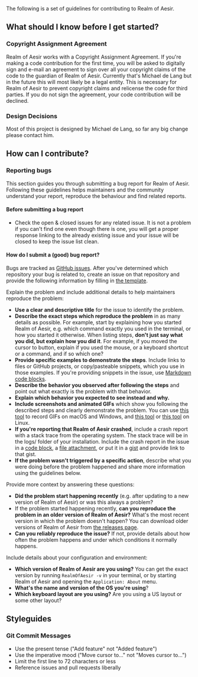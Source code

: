The following is a set of guidelines for contributing to Realm of Aesir.

## What should I know before I get started?

### Copyright Assignment Agreement

Realm of Aesir works with a Copyright Assignment Agreement. If you're making a code contribution for the first time, you will be asked to digitally sign and e-mail an agreement to sign over all your copyright claims of the code to the guardian of Realm of Aesir. Currently that's Michael de Lang but in the future this will most likely be a legal entity. This is necessary for Realm of Aesir to prevent copyright claims and relicense the code for third parties. If you do not sign the agreement, your code contribution will be declined.

### Design Decisions

Most of this project is designed by Michael de Lang, so far any big change please contact him.

## How can I contribute?

### Reporting bugs

This section guides you through submitting a bug report for Realm of Aesir. Following these guidelines helps maintainers and the community understand your report, reproduce the behaviour and find related reports.

#### Before submitting a bug report

* Check the open & closed issues for any related issue. It is not a problem if you can't find one even though there is one, you will get a proper response linking to the already existing issue and your issue will be closed to keep the issue list clean.

#### How do I submit a (good) bug report?

Bugs are tracked as [GitHub issues](https://guides.github.com/features/issues/). After you've determined which repository your bug is related to, create an issue on that repository and provide the following information by filling in [the template](ISSUE_TEMPLATE.md).

Explain the problem and include additional details to help maintainers reproduce the problem:

* **Use a clear and descriptive title** for the issue to identify the problem.
* **Describe the exact steps which reproduce the problem** in as many details as possible. For example, start by explaining how you started Realm of Aesir, e.g. which command exactly you used in the terminal, or how you started it otherwise. When listing steps, **don't just say what you did, but explain how you did it**. For example, if you moved the cursor to button, explain if you used the mouse, or a keyboard shortcut or a command, and if so which one?
* **Provide specific examples to demonstrate the steps**. Include links to files or GitHub projects, or copy/pasteable snippets, which you use in those examples. If you're providing snippets in the issue, use [Markdown code blocks](https://help.github.com/articles/markdown-basics/#multiple-lines).
* **Describe the behavior you observed after following the steps** and point out what exactly is the problem with that behavior.
* **Explain which behavior you expected to see instead and why.**
* **Include screenshots and animated GIFs** which show you following the described steps and clearly demonstrate the problem. You can use [this tool](http://www.cockos.com/licecap/) to record GIFs on macOS and Windows, and [this tool](https://github.com/colinkeenan/silentcast) or [this tool](https://github.com/GNOME/byzanz) on Linux.
* **If you're reporting that Realm of Aesir crashed**, include a crash report with a stack trace from the operating system. The stack trace will be in the logs/ folder of your installation. Include the crash report in the issue in a [code block](https://help.github.com/articles/markdown-basics/#multiple-lines), a [file attachment](https://help.github.com/articles/file-attachments-on-issues-and-pull-requests/), or put it in a [gist](https://gist.github.com/) and provide link to that gist.
* **If the problem wasn't triggered by a specific action**, describe what you were doing before the problem happened and share more information using the guidelines below.

Provide more context by answering these questions:

* **Did the problem start happening recently** (e.g. after updating to a new version of Realm of Aesir) or was this always a problem?
* If the problem started happening recently, **can you reproduce the problem in an older version of Realm of Aesir?** What's the most recent version in which the problem doesn't happen? You can download older versions of Realm of Aesir from [the releases page](https://github.com/RealmOfAesir/client/releases).
* **Can you reliably reproduce the issue?** If not, provide details about how often the problem happens and under which conditions it normally happens.

Include details about your configuration and environment:

* **Which version of Realm of Aesir are you using?** You can get the exact version by running `RealmOfAesir -v` in your terminal, or by starting Realm of Aesir and opening the `Application: About` menu.
* **What's the name and version of the OS you're using**?
* **Which keyboard layout are you using?** Are you using a US layout or some other layout?

## Styleguides

### Git Commit Messages

* Use the present tense ("Add feature" not "Added feature")
* Use the imperative mood ("Move cursor to..." not "Moves cursor to...")
* Limit the first line to 72 characters or less
* Reference issues and pull requests liberally
